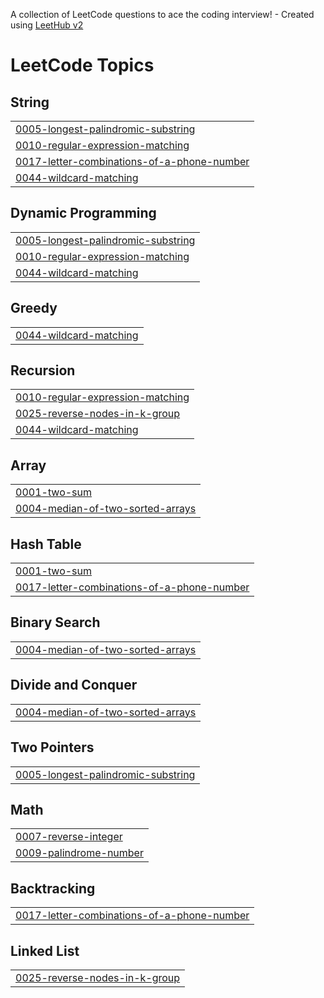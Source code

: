 A collection of LeetCode questions to ace the coding interview! - Created using [LeetHub v2](https://github.com/arunbhardwaj/LeetHub-2.0)
<!---LeetCode Topics Start-->
# LeetCode Topics
## String
|  |
| ------- |
| [0005-longest-palindromic-substring](https://github.com/SheruTuljanReddy/Leet-Code/tree/master/0005-longest-palindromic-substring) |
| [0010-regular-expression-matching](https://github.com/SheruTuljanReddy/Leet-Code/tree/master/0010-regular-expression-matching) |
| [0017-letter-combinations-of-a-phone-number](https://github.com/SheruTuljanReddy/Leet-Code/tree/master/0017-letter-combinations-of-a-phone-number) |
| [0044-wildcard-matching](https://github.com/SheruTuljanReddy/Leet-Code/tree/master/0044-wildcard-matching) |
## Dynamic Programming
|  |
| ------- |
| [0005-longest-palindromic-substring](https://github.com/SheruTuljanReddy/Leet-Code/tree/master/0005-longest-palindromic-substring) |
| [0010-regular-expression-matching](https://github.com/SheruTuljanReddy/Leet-Code/tree/master/0010-regular-expression-matching) |
| [0044-wildcard-matching](https://github.com/SheruTuljanReddy/Leet-Code/tree/master/0044-wildcard-matching) |
## Greedy
|  |
| ------- |
| [0044-wildcard-matching](https://github.com/SheruTuljanReddy/Leet-Code/tree/master/0044-wildcard-matching) |
## Recursion
|  |
| ------- |
| [0010-regular-expression-matching](https://github.com/SheruTuljanReddy/Leet-Code/tree/master/0010-regular-expression-matching) |
| [0025-reverse-nodes-in-k-group](https://github.com/SheruTuljanReddy/Leet-Code/tree/master/0025-reverse-nodes-in-k-group) |
| [0044-wildcard-matching](https://github.com/SheruTuljanReddy/Leet-Code/tree/master/0044-wildcard-matching) |
## Array
|  |
| ------- |
| [0001-two-sum](https://github.com/SheruTuljanReddy/Leet-Code/tree/master/0001-two-sum) |
| [0004-median-of-two-sorted-arrays](https://github.com/SheruTuljanReddy/Leet-Code/tree/master/0004-median-of-two-sorted-arrays) |
## Hash Table
|  |
| ------- |
| [0001-two-sum](https://github.com/SheruTuljanReddy/Leet-Code/tree/master/0001-two-sum) |
| [0017-letter-combinations-of-a-phone-number](https://github.com/SheruTuljanReddy/Leet-Code/tree/master/0017-letter-combinations-of-a-phone-number) |
## Binary Search
|  |
| ------- |
| [0004-median-of-two-sorted-arrays](https://github.com/SheruTuljanReddy/Leet-Code/tree/master/0004-median-of-two-sorted-arrays) |
## Divide and Conquer
|  |
| ------- |
| [0004-median-of-two-sorted-arrays](https://github.com/SheruTuljanReddy/Leet-Code/tree/master/0004-median-of-two-sorted-arrays) |
## Two Pointers
|  |
| ------- |
| [0005-longest-palindromic-substring](https://github.com/SheruTuljanReddy/Leet-Code/tree/master/0005-longest-palindromic-substring) |
## Math
|  |
| ------- |
| [0007-reverse-integer](https://github.com/SheruTuljanReddy/Leet-Code/tree/master/0007-reverse-integer) |
| [0009-palindrome-number](https://github.com/SheruTuljanReddy/Leet-Code/tree/master/0009-palindrome-number) |
## Backtracking
|  |
| ------- |
| [0017-letter-combinations-of-a-phone-number](https://github.com/SheruTuljanReddy/Leet-Code/tree/master/0017-letter-combinations-of-a-phone-number) |
## Linked List
|  |
| ------- |
| [0025-reverse-nodes-in-k-group](https://github.com/SheruTuljanReddy/Leet-Code/tree/master/0025-reverse-nodes-in-k-group) |
<!---LeetCode Topics End-->